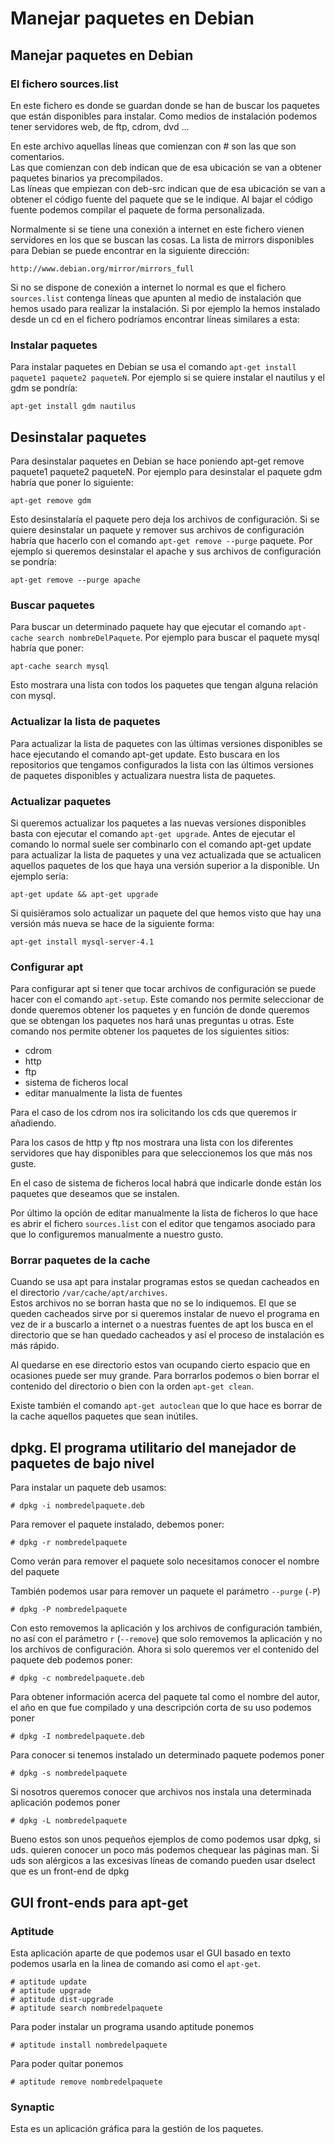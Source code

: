 # Manejar paquetes en Debian

## Manejar paquetes en Debian

### El fichero sources.list
  
En este fichero es donde se guardan donde se han de buscar los paquetes que están disponibles para instalar. Como medios de instalación podemos tener servidores web, de ftp, cdrom, dvd ...  
  
En este archivo aquellas líneas que comienzan con # son las que son comentarios.  
Las que comienzan con deb indican que de esa ubicación se van a obtener paquetes binarios ya precompilados.  
Las líneas que empiezan con deb-src indican que de esa ubicación se van a obtener el código fuente del paquete que se le indique. Al bajar el código fuente podemos compilar el paquete de forma personalizada.  
  
Normalmente si se tiene una conexión a internet en este fichero vienen servidores en los que se buscan las cosas. La lista de mirrors disponibles para Debian se puede encontrar en la siguiente dirección:  
  
    http://www.debian.org/mirror/mirrors_full  
  
Si no se dispone de conexión a internet lo normal es que el fichero `sources.list` contenga líneas que apunten al medio de instalación que hemos usado para realizar la instalación. Si por ejemplo la hemos instalado desde un cd en el fichero podríamos encontrar líneas similares a esta:  
  
### Instalar paquetes
  
Para instalar paquetes en Debian se usa el comando `apt-get install paquete1 paquete2 paqueteN`. Por ejemplo si se quiere instalar el nautilus y el gdm se pondría:  
  
    apt-get install gdm nautilus

## Desinstalar paquetes
  
Para desinstalar paquetes en Debian se hace poniendo apt-get remove paquete1 paquete2 paqueteN. Por ejemplo para desinstalar el paquete gdm habría que poner lo siguiente:  
  
    apt-get remove gdm
  
Esto desinstalaría el paquete pero deja los archivos de configuración. Si se quiere desinstalar un paquete y remover sus archivos de configuración habría que hacerlo con el comando `apt-get remove --purge` paquete. Por ejemplo si queremos desinstalar el apache y sus archivos de configuración se pondría:  
  
    apt-get remove --purge apache

### Buscar paquetes
  
Para buscar un determinado paquete hay que ejecutar el comando `apt-cache search nombreDelPaquete`. Por ejemplo para buscar el paquete mysql habría que poner:  
  
    apt-cache search mysql
  
Esto mostrara una lista con todos los paquetes que tengan alguna relación con mysql.  
  

### Actualizar la lista de paquetes
  
Para actualizar la lista de paquetes con las últimas versiones disponibles se hace ejecutando el comando apt-get update. Esto buscara en los repositorios que tengamos configurados la lista con las últimos versiones de paquetes disponibles y actualizara nuestra lista de paquetes.  
 
### Actualizar paquetes
 
Si queremos actualizar los paquetes a las nuevas versiones disponibles basta con ejecutar el comando `apt-get upgrade`. Antes de ejecutar el comando lo normal suele ser combinarlo con el comando apt-get update para actualizar la lista de paquetes y una vez actualizada que se actualicen aquellos paquetes de los que haya una versión superior a la disponible. Un ejemplo sería:
  
    apt-get update && apt-get upgrade

Si quisiéramos solo actualizar un paquete del que hemos visto que hay una versión más nueva se hace de la siguiente forma:  
  
    apt-get install mysql-server-4.1

### Configurar apt
  
Para configurar apt si tener que tocar archivos de configuración se puede hacer con el comando `apt-setup`. Este comando nos permite seleccionar de donde queremos obtener los paquetes y en función de donde queremos que se obtengan los paquetes nos hará unas preguntas u otras. Este comando nos permite obtener los paquetes de los siguientes sitios:  
  
* cdrom  
* http  
* ftp  
* sistema de ficheros local  
* editar manualmente la lista de fuentes  

Para el caso de los cdrom nos ira solicitando los cds que queremos ir añadiendo.  
  
Para los casos de http y ftp nos mostrara una lista con los diferentes servidores que hay disponibles para que seleccionemos los que más nos guste.  
  
En el caso de sistema de ficheros local habrá que indicarle donde están los paquetes que deseamos que se instalen.  
  
Por último la opción de editar manualmente la lista de ficheros lo que hace es abrir el fichero `sources.list` con el editor que tengamos asociado para que lo configuremos manualmente a nuestro gusto.  
  
### Borrar paquetes de la cache
  
Cuando se usa apt para instalar programas estos se quedan cacheados en el directorio `/var/cache/apt/archives`.  
Estos archivos no se borran hasta que no se lo indiquemos. El que se queden cacheados sirve por si queremos instalar de nuevo el programa en vez de ir a buscarlo a internet o a nuestras fuentes de apt los busca en el directorio que se han quedado cacheados y así el proceso de instalación es más rápido.  
  
Al quedarse en ese directorio estos van ocupando cierto espacio que en ocasiones puede ser muy grande. Para borrarlos podemos o bien borrar el contenido del directorio o bien con la orden `apt-get clean`.  
  
Existe también el comando `apt-get autoclean` que lo que hace es borrar de la cache aquellos paquetes que sean inútiles.  

## dpkg. El programa utilitario del manejador de paquetes de bajo nivel

Para instalar un paquete deb usamos:  

    # dpkg -i nombredelpaquete.deb

Para remover el paquete instalado, debemos poner:  

    # dpkg -r nombredelpaquete

Como verán para remover el paquete solo necesitamos conocer el nombre del paquete  
  
También podemos usar para remover un paquete el parámetro `--purge` (`-P`)  

    # dpkg -P nombredelpaquete

Con esto removemos la aplicación y los archivos de configuración también, no así con el parámetro `r` (`--remove`) que solo removemos la aplicación y no los archivos de configuración. Ahora si solo queremos ver el contenido del paquete deb podemos poner:

    # dpkg -c nombredelpaquete.deb

  Para obtener información acerca del paquete tal como el nombre del autor, el año en que fue compilado y una descripción corta de su uso podemos poner  

    # dpkg -I nombredelpaquete.deb

Para conocer si tenemos instalado un determinado paquete podemos poner  

    # dpkg -s nombredelpaquete

Si nosotros queremos conocer que archivos nos instala una determinada aplicación podemos poner  

    # dpkg -L nombredelpaquete

Bueno estos son unos pequeños ejemplos de como podemos usar dpkg, si uds. quieren conocer un poco más podemos chequear las páginas man. Si uds son alérgicos a las excesivas líneas de comando pueden usar dselect que es un front-end de dpkg  
  
## GUI front-ends para apt-get

### Aptitude

Esta aplicación aparte de que podemos usar el GUI basado en texto podemos usarla en la linea de comando asi como el `apt-get`.

    # aptitude update
    # aptitude upgrade
    # aptitude dist-upgrade
    # aptitude search nombredelpaquete

Para poder instalar un programa usando aptitude ponemos  

    # aptitude install nombredelpaquete

Para poder quitar ponemos  

    # aptitude remove nombredelpaquete

### Synaptic

Esta es un aplicación gráfica para la gestión de los paquetes.